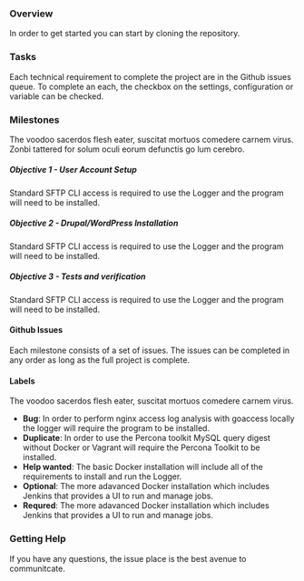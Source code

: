 ### Overview

In order to get started you can start by cloning the repository. 

### Tasks

Each technical requirement to complete the project are in the Github issues queue. To complete an each, the checkbox on the settings, configuration or variable can be checked. 


### Milestones

The voodoo sacerdos flesh eater, suscitat mortuos comedere carnem virus. Zonbi tattered for solum oculi eorum defunctis go lum cerebro. 

##### Objective 1 - User Account Setup

Standard SFTP CLI access is required to use the Logger and the program will need to be installed.
 
##### Objective 2 - Drupal/WordPress Installation

Standard SFTP CLI access is required to use the Logger and the program will need to be installed.
 
##### Objective 3 - Tests and verification

Standard SFTP CLI access is required to use the Logger and the program will need to be installed.
 
#### Github Issues

Each milestone consists of a set of issues. The issues can be completed in any order as long as the full project is complete.

#### Labels

The voodoo sacerdos flesh eater, suscitat mortuos comedere carnem virus. 

- **Bug**: In order to perform nginx access log analysis with goaccess locally the logger will require
    the program to be installed.
 - **Duplicate**: In order to use the Percona toolkit MySQL query digest without Docker or Vagrant
   will require the Percona Toolkit to be installed.
 - **Help wanted**: The basic Docker installation will include all of the requirements to 
   install and run the Logger.
 - **Optional**: The more adavanced Docker installation which includes Jenkins that provides
   a UI to run and manage jobs. 
 - **Requred**: The more adavanced Docker installation which includes Jenkins that provides
   a UI to run and manage jobs.

### Getting Help

If you have any questions, the issue place is the best avenue to communitcate.


